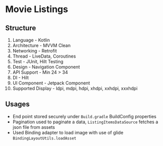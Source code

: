 # Movie Listings

## Structure

1. Language - Kotlin
2. Architecture - MVVM Clean
3. Networking - Retrofit
4. Thread - LiveData, Coroutines
5. Test - JUnit, Hilt Testing
6. Design - Navigation Component
7. API Support - Min 24 > 34
8. DI - Hilt
9. UI Component - Jetpack Component
10. Supported Display - ldpi, mdpi, hdpi, xhdpi, xxhdpi, xxxhdpi 

## Usages

- End point stored securely under `Build.gradle` BuildConfig properties
- Pagination used to paginate a data, `ListingItemsDataSource` fetches a json file from assets
- Used Binding adapter to load image with use of glide `BindingLayoutUtils.loadAsset`